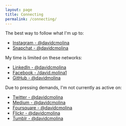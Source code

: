 ```yaml
---
layout: page
title: Connecting
permalink: /connecting/
---
```


The best way to follow what I'm up to:
- [Instagram - @davidcmolina](https://www.instagram.com/davidcmolina/)
- [Snapchat - @davidcmolina](https://snapchat.com/add/davidcmolina)

My time is limited on these networks:
- [LinkedIn - @davidcmolina](https://www.linkedin.com/in/davidcmolina/)
- [Facebook - /david.molina1](https://www.facebook.com/david.molina1)
- [GitHub - @davidmolina](https://github.com/davidmolina/)

Due to pressing demands, I'm not currently as active on:
- [Twitter - @davidcmolina](https://twitter.com/davidcmolina)
- [Medium - @davidcmolina](https://medium.com/@davidcmolina)
- [Foursquare - @davidcmolina](https://foursquare.com/davidcmolina)
- [Flickr - @davidcmolina](https://www.flickr.com/photos/davidcmolina/)
- [Tumblr - @davidcmolina](https://davidcmolina.tumblr.com/)
